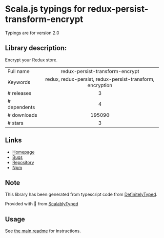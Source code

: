 
# Scala.js typings for redux-persist-transform-encrypt

Typings are for version 2.0

## Library description:
Encrypt your Redux store.

|                    |                 |
| ------------------ | :-------------: |
| Full name          | redux-persist-transform-encrypt |
| Keywords           | redux, redux-persist, redux-persist-transform, encryption |
| # releases         | 3 |
| # dependents       | 4 |
| # downloads        | 195090 |
| # stars            | 3 |

## Links
- [Homepage](https://github.com/maxdeviant/redux-persist-transform-encrypt#readme)
- [Bugs](https://github.com/maxdeviant/redux-persist-transform-encrypt/issues)
- [Repository](https://github.com/maxdeviant/redux-persist-transform-encrypt)
- [Npm](https://www.npmjs.com/package/redux-persist-transform-encrypt)
    


## Note
This library has been generated from typescript code from [DefinitelyTyped](https://definitelytyped.org).

Provided with :purple_heart: from [ScalablyTyped](https://github.com/oyvindberg/ScalablyTyped)

## Usage
See [the main readme](../../readme.md) for instructions.


